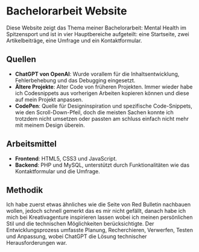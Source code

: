 # Bachelorarbeit Website

Diese Website zeigt das Thema meiner Bachelorarbeit: Mental Health im Spitzensport und ist in vier Hauptbereiche aufgeteilt: eine Startseite, zwei Artikelbeiträge, eine Umfrage und ein Kontaktformular.

## Quellen

- **ChatGPT von OpenAI**: Wurde vorallem für die Inhaltsentwicklung, Fehlerbehebung und das Debugging eingesetzt.
- **Ältere Projekte**: Alter Code von früheren Projekten. Immer wieder habe ich Codesnippets aus vorherigen Arbeiten kopieren können und diese auf mein Projekt anpassen.
- **CodePen**: Quelle für Designinspiration und spezifische Code-Snippets, wie den Scroll-Down-Pfeil, doch die meisten Sachen konnte ich trotzdem nicht umsetzen oder passten am schluss einfach nicht mehr mit meinem Design überein.

## Arbeitsmittel

- **Frontend**:  HTML5, CSS3 und JavaScript.
- **Backend**:  PHP und MySQL, unterstützt durch Funktionalitäten wie das Kontaktformular und die Umfrage.

## Methodik

Ich habe zuerst etwas ähnliches wie die Seite von Red Bulletin nachbauen wollen, jedoch schnell gemerkt das es mir nicht gefällt, danach habe ich mich bei Kreativagenture inspirieren lassen wobei ich meinen persönlichen Stil und die technischen Möglichkeiten berücksichtigte. 
Der Entwicklungsprozess umfasste Planung, Recherchieren, Verwerfen, Testen und Anpassung, wobei ChatGPT die Lösung technischer Herausforderungen war.
